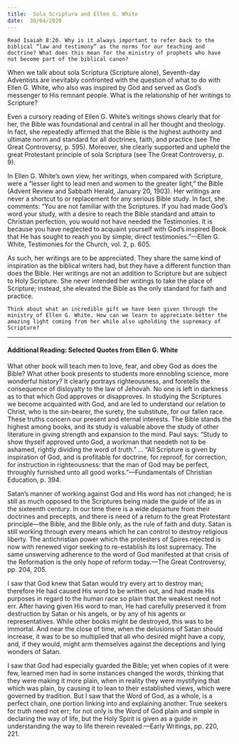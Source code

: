 ```yaml
---
title:  Sola Scriptura and Ellen G. White
date:  30/04/2020
---
```


`Read Isaiah 8:20. Why is it always important to refer back to the biblical “law and testimony” as the norms for our teaching and doctrine? What does this mean for the ministry of prophets who have not become part of the biblical canon?`

When we talk about sola Scriptura (Scripture alone), Seventh-day Adventists are inevitably confronted with the question of what to do with Ellen G. White, who also was inspired by God and served as God’s messenger to His remnant people. What is the relationship of her writings to Scripture?

Even a cursory reading of Ellen G. White’s writings shows clearly that for her, the Bible was foundational and central in all her thought and theology. In fact, she repeatedly affirmed that the Bible is the highest authority and ultimate norm and standard for all doctrines, faith, and practice (see The Great Controversy, p. 595). Moreover, she clearly supported and upheld the great Protestant principle of sola Scriptura (see The Great Controversy, p. 9).

In Ellen G. White’s own view, her writings, when compared with Scripture, were a “lesser light to lead men and women to the greater light,” the Bible (Advent Review and Sabbath Herald, January 20, 1903). Her writings are never a shortcut to or replacement for any serious Bible study. In fact, she comments: “You are not familiar with the Scriptures. If you had made God’s word your study, with a desire to reach the Bible standard and attain to Christian perfection, you would not have needed the Testimonies. It is because you have neglected to acquaint yourself with God’s inspired Book that He has sought to reach you by simple, direct testimonies.”—Ellen G. White, Testimonies for the Church, vol. 2, p. 605.

As such, her writings are to be appreciated. They share the same kind of inspiration as the biblical writers had, but they have a different function than does the Bible. Her writings are not an addition to Scripture but are subject to Holy Scripture. She never intended her writings to take the place of Scripture; instead, she elevated the Bible as the only standard for faith and practice.

`Think about what an incredible gift we have been given through the ministry of Ellen G. White. How can we learn to appreciate better the amazing light coming from her while also upholding the supremacy of Scripture?`

---

#### Additional Reading: Selected Quotes from Ellen G. White

What other book will teach men to love, fear, and obey God as does the Bible? What other book presents to students more ennobling science, more wonderful history? It clearly portrays righteousness, and foretells the consequence of disloyalty to the law of Jehovah. No one is left in darkness as to that which God approves or disapproves. In studying the Scriptures we become acquainted with God, and are led to understand our relation to Christ, who is the sin-bearer, the surety, the substitute, for our fallen race. These truths concern our present and eternal interests. The Bible stands the highest among books, and its study is valuable above the study of other literature in giving strength and expansion to the mind. Paul says: “Study to show thyself approved unto God, a workman that needeth not to be ashamed, rightly dividing the word of truth.” … “All Scripture is given by inspiration of God, and is profitable for doctrine, for reproof, for correction, for instruction in righteousness: that the man of God may be perfect, throughly furnished unto all good works.”—Fundamentals of Christian Education, p. 394.

Satan’s manner of working against God and His word has not changed; he is still as much opposed to the Scriptures being made the guide of life as in the sixteenth century. In our time there is a wide departure from their doctrines and precepts, and there is need of a return to the great Protestant principle—the Bible, and the Bible only, as the rule of faith and duty. Satan is still working through every means which he can control to destroy religious liberty. The antichristian power which the protesters of Spires rejected is now with renewed vigor seeking to re-establish its lost supremacy. The same unswerving adherence to the word of God manifested at that crisis of the Reformation is the only hope of reform today.—The Great Controversy, pp. 204, 205.

I saw that God knew that Satan would try every art to destroy man; therefore He had caused His word to be written out, and had made His purposes in regard to the human race so plain that the weakest need not err. After having given His word to man, He had carefully preserved it from destruction by Satan or his angels, or by any of his agents or representatives. While other books might be destroyed, this was to be immortal. And near the close of time, when the delusions of Satan should increase, it was to be so multiplied that all who desired might have a copy, and, if they would, might arm themselves against the deceptions and lying wonders of Satan.

I saw that God had especially guarded the Bible; yet when copies of it were few, learned men had in some instances changed the words, thinking that they were making it more plain, when in reality they were mystifying that which was plain, by causing it to lean to their established views, which were governed by tradition. But I saw that the Word of God, as a whole, is a perfect chain, one portion linking into and explaining another. True seekers for truth need not err; for not only is the Word of God plain and simple in declaring the way of life, but the Holy Spirit is given as a guide in understanding the way to life therein revealed.—Early Writings, pp. 220, 221.